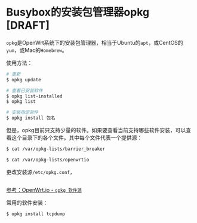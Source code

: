 # Busybox的安装包管理器opkg [DRAFT]

`opkg`是OpenWrt系统下的安装包管理器，相当于Ubuntu的`apt`，或CentOS的`yum`，或Mac的`Homebrew`。

使用方法：
```sh
# 更新
$ opkg update

# 查看已安装软件
$ opkg list-installed
$ opkg list

# 安装指定软件
$ opkg install 包名
```

但是，opkg目前只支持少量的软件。如果要查看当前支持哪些软件安装，可以查看这个目录下的各个文件。其中每个文件代表一个提供源：
```sh
$ cat /var/opkg-lists/barrier_breaker

$ cat /var/opkg-lists/openwrtio
```

更改安装源`/etc/opkg.conf`，
```

```
[参考：OpenWrt.io - `opkg 软件源`](https://openwrt.io/docs/opkg/)



常用的软件安装：
```sh
$ opkg install tcpdump
```
